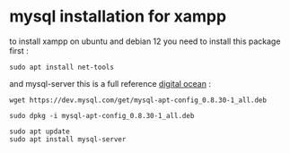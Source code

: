 # mysql installation for xampp

to install xampp on ubuntu and debian 12 you need to install this package first :

`sudo apt install net-tools`

and mysql-server this is a full reference [digital ocean](https://docs.vultr.com/how-to-install-mysql-on-debian-12) :

```shell
wget https://dev.mysql.com/get/mysql-apt-config_0.8.30-1_all.deb
```

```shell
sudo dpkg -i mysql-apt-config_0.8.30-1_all.deb
```

```shell
sudo apt update
sudo apt install mysql-server
```
